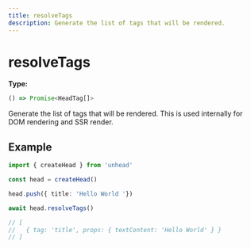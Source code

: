 ```yaml
---
title: resolveTags
description: Generate the list of tags that will be rendered.
---
```


# resolveTags

**Type:**

```ts
() => Promise<HeadTag[]>
```

Generate the list of tags that will be rendered. This is used internally for DOM rendering and SSR render.


## Example

```ts
import { createHead } from 'unhead'

const head = createHead()

head.push({ title: 'Hello World '})

await head.resolveTags()

// [
//   { tag: 'title', props: { textContent: 'Hello World' } }
// ]
```
